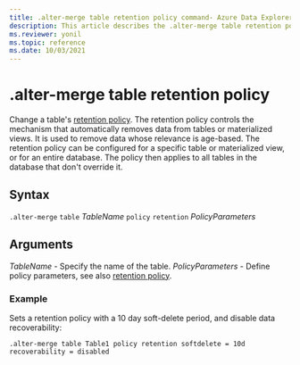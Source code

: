 ```yaml
---
title: .alter-merge table retention policy command- Azure Data Explorer
description: This article describes the .alter-merge table retention policy command in Azure Data Explorer.
ms.reviewer: yonil
ms.topic: reference
ms.date: 10/03/2021
---
```

# .alter-merge table retention policy

Change a table's [retention policy](retentionpolicy.md). The retention policy controls the mechanism that automatically removes data from tables or materialized views. It is used to remove data whose relevance is age-based. The retention policy can be configured for a specific table or materialized view, or for an entire database. The policy then applies to all tables in the database that don't override it.

## Syntax

`.alter-merge` `table` *TableName* `policy` `retention` *PolicyParameters* 

## Arguments

*TableName* - Specify the name of the table. 
*PolicyParameters* - Define policy parameters, see also [retention policy](retentionpolicy.md).

### Example

Sets a retention policy with a 10 day soft-delete period, and disable data recoverability:

```kusto
.alter-merge table Table1 policy retention softdelete = 10d recoverability = disabled
```
